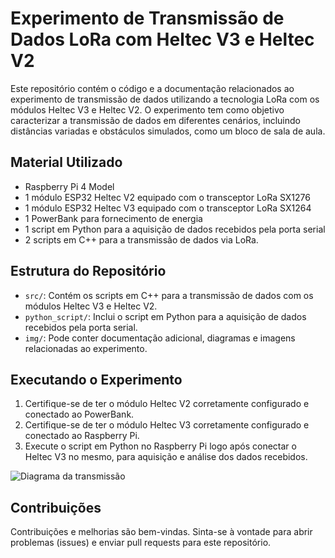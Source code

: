 # Experimento de Transmissão de Dados LoRa com Heltec V3 e Heltec V2

Este repositório contém o código e a documentação relacionados ao experimento de transmissão de dados utilizando a tecnologia LoRa com os módulos Heltec V3 e Heltec V2. O experimento tem como objetivo caracterizar a transmissão de dados em diferentes cenários, incluindo distâncias variadas e obstáculos simulados, como um bloco de sala de aula.

## Material Utilizado

- Raspberry Pi 4 Model
- 1 módulo ESP32 Heltec V2 equipado com o transceptor LoRa SX1276
- 1 módulo ESP32 Heltec V3 equipado com o transceptor LoRa SX1264
- 1 PowerBank para fornecimento de energia
- 1 script em Python para a aquisição de dados recebidos pela porta serial
- 2 scripts em C++ para a transmissão de dados via LoRa.

## Estrutura do Repositório

- `src/`: Contém os scripts em C++ para a transmissão de dados com os módulos Heltec V3 e Heltec V2.
- `python_script/`: Inclui o script em Python para a aquisição de dados recebidos pela porta serial.
- `img/`: Pode conter documentação adicional, diagramas e imagens relacionadas ao experimento.

## Executando o Experimento


1. Certifique-se de ter o módulo Heltec V2 corretamente configurado e conectado ao PowerBank.
2. Certifique-se de ter o módulo Heltec V3 corretamente configurado e conectado ao Raspberry Pi.
3. Execute o script em Python no Raspberry Pi logo após conectar o Heltec V3 no mesmo, para aquisição e análise dos dados recebidos.

![Diagrama da transmissão](https://raw.githubusercontent.com/PedroLucasMendes/LoRaDataTransmission-HeltecV3-V2/main/img/Transmiss%C3%A3oLoRa.png)

## Contribuições

Contribuições e melhorias são bem-vindas. Sinta-se à vontade para abrir problemas (issues) e enviar pull requests para este repositório.


